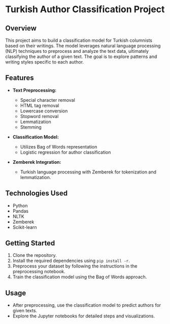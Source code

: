 # Turkish Author Classification Project

## Overview

This project aims to build a classification model for Turkish columnists based on their writings. The model leverages natural language processing (NLP) techniques to preprocess and analyze the text data, ultimately classifying the author of a given text. The goal is to explore patterns and writing styles specific to each author.

## Features

- **Text Preprocessing:**
  - Special character removal
  - HTML tag removal
  - Lowercase conversion
  - Stopword removal
  - Lemmatization
  - Stemming

- **Classification Model:**
  - Utilizes Bag of Words representation
  - Logistic regression for author classification

- **Zemberek Integration:**
  - Turkish language processing with Zemberek for tokenization and lemmatization.

## Technologies Used

- Python
- Pandas
- NLTK
- Zemberek
- Scikit-learn

## Getting Started

1. Clone the repository.
2. Install the required dependencies using `pip install -r`.
3. Preprocess your dataset by following the instructions in the preprocessing notebook.
4. Train the classification model using the Bag of Words approach.

## Usage

- After preprocessing, use the classification model to predict authors for given texts.
- Explore the Jupyter notebooks for detailed steps and visualizations.

